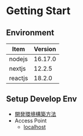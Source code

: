 # Getting Start

## Environment

| Item    | Version |
| ------- | ------- |
| nodejs  | 16.17.0 |
| nextjs  | 12.2.5  |
| reactjs | 18.2.0  |

## Setup Develop Env

- [開発環境構築方法](./docs/dev.md)
- Access Point
  - [localhost](http://localhost:8888)
